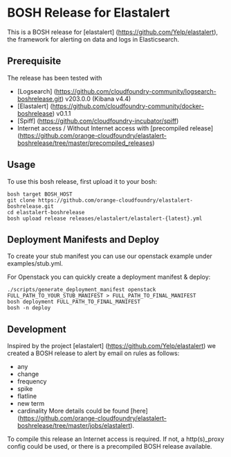 # BOSH Release for Elastalert

This is a BOSH release for [elastalert] (https://github.com/Yelp/elastalert), the framework for alerting on data and logs in Elasticsearch.

## Prerequisite

The release has been tested with
- [Logsearch] (https://github.com/cloudfoundry-community/logsearch-boshrelease.git) v203.0.0 (Kibana v4.4)
- [Elastalert] (https://github.com/cloudfoundry-community/docker-boshrelease)  v0.1.1
- [Spiff] (https://github.com/cloudfoundry-incubator/spiff)
- Internet access / Without Internet access with [precompiled release] (https://github.com/orange-cloudfoundry/elastalert-boshrelease/tree/master/precompiled_releases)

## Usage

To use this bosh release, first upload it to your bosh:

```
bosh target BOSH_HOST
git clone https://github.com/orange-cloudfoundry/elastalert-boshrelease.git
cd elastalert-boshrelease
bosh upload release releases/elastalert/elastalert-{latest}.yml
```

## Deployment Manifests and Deploy

To create your stub manifest you can use our openstack example under examples/stub.yml.

For Openstack you can quickly create a deployment manifest & deploy:

```
./scripts/generate_deployment_manifest openstack FULL_PATH_TO_YOUR_STUB_MANIFEST > FULL_PATH_TO_FINAL_MANIFEST
bosh deployment FULL_PATH_TO_FINAL_MANIFEST
bosh -n deploy
```

## Development

Inspired by the project [elastalert] (https://github.com/Yelp/elastalert) we created a BOSH release to alert by email on rules as follows:
- any
- change
- frequency
- spike
- flatline
- new term
- cardinality
More details could be found [here] (https://github.com/orange-cloudfoundry/elastalert-boshrelease/tree/master/jobs/elastalert).

To compile this release an Internet access is required. If not, a http(s)_proxy config could be used, or there is a precompiled BOSH release available.